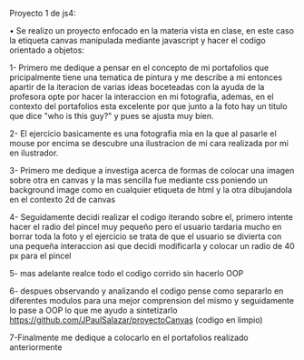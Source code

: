Proyecto 1 de js4:

• Se realizo un proyecto enfocado en la materia vista en clase, en este caso la etiqueta canvas manipulada mediante javascript y hacer el codigo orientado a objetos:

  1- Primero me dedique a pensar en el concepto de mi portafolios que pricipalmente tiene una tematica de pintura y me describe a mi entonces apartir de la iteracion de varias ideas boceteadas con la ayuda de la profesora opte por hacer la interaccion en mi fotografia, ademas, en el contexto del portafolios esta excelente por que junto a la foto hay un titulo que dice "who is this guy?" y pues se ajusta muy bien.

  2- El ejercicio basicamente es una fotografia mia en la que al pasarle el mouse por encima se descubre una ilustracion de mi cara realizada por mi en ilustrador.

  3- Primero me dedique a investiga acerca de formas de colocar una imagen sobre otra en canvas y la mas sencilla fue mediante css poniendo un background image como en cualquier etiqueta de html y la otra dibujandola en el contexto 2d de canvas 

  4-  Seguidamente decidi realizar el codigo iterando sobre el, primero intente hacer el radio del pincel muy pequeño pero el usuario tardaria mucho en borrar toda la foto y el ejercicio se trata de que el usuario se divierta con una pequeña interaccion asi que decidi modificarla y colocar un radio de 40 px para el pincel

  5- mas adelante realce todo el codigo corrido sin hacerlo OOP 

  6- despues observando y analizando el codigo pense como separarlo en diferentes modulos para una mejor comprension del mismo y seguidamente lo pase a OOP lo que me ayudo a sintetizarlo https://github.com/JPaulSalazar/proyectoCanvas (codigo en limpio)

  7-Finalmente me dedique a colocarlo en el portafolios realizado anteriormente
